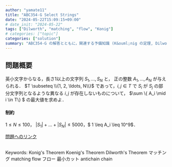 ```yaml
---
author: "yamate11"
title: "ABC354-G Select Strings"
date: "2024-05-22T15:09:15+09:00"
# date_init: "2024-05-22"
tags: ["Dilworth", "matching", "flow", "Konig"]
# categories: ["topic"]
categories: ["solution"]
summary: "ABC354-G の解答とともに，関連する予備知識 (K&ouml;nig の定理, Dilworth の定理) をまとめます"
---
```


## 問題概要

英小文字からなる，長さ1以上の文字列 $S_1, \dots, S_N$ と，
正の整数 $A_1, \dots, A_N$ が与えられる．
$T \subseteq \\{1, 2, \ldots, N\\}$ であって，$i, j \in T$ で
$S_i$ が $S_j$ の部分文字列となるような異なる $i, j$ が存在しないものについて，
$\sum \\{ A_i \mid i \in T\\} $ の最大値を求めよ．

#### 制約

$1 \leq N \leq 100$， $|S_1| + \dots + |S_N| \leq 5000$，$ 1 \leq A_i \leq 10^9$．

[問題へのリンク](https://atcoder.jp/contests/abc354/tasks/abc354_g)


## 

Keywords: Konig's Theorem Koenig's Theorem Dilworth's Theorem マッチング matching flow フロー 最小カット antichain chain
